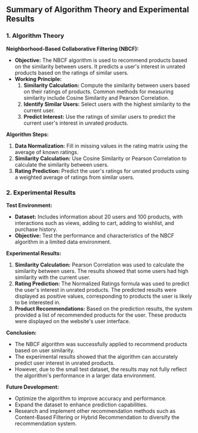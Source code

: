 ## Summary of Algorithm Theory and Experimental Results

### 1. Algorithm Theory

**Neighborhood-Based Collaborative Filtering (NBCF):**
- **Objective:** The NBCF algorithm is used to recommend products based on the similarity between users. It predicts a user's interest in unrated products based on the ratings of similar users.
- **Working Principle:**
  1. **Similarity Calculation:** Compute the similarity between users based on their ratings of products. Common methods for measuring similarity include Cosine Similarity and Pearson Correlation.
  2. **Identify Similar Users:** Select users with the highest similarity to the current user.
  3. **Predict Interest:** Use the ratings of similar users to predict the current user's interest in unrated products.

**Algorithm Steps:**
1. **Data Normalization:** Fill in missing values in the rating matrix using the average of known ratings.
2. **Similarity Calculation:** Use Cosine Similarity or Pearson Correlation to calculate the similarity between users.
3. **Rating Prediction:** Predict the user's ratings for unrated products using a weighted average of ratings from similar users.

### 2. Experimental Results

**Test Environment:**
- **Dataset:** Includes information about 20 users and 100 products, with interactions such as views, adding to cart, adding to wishlist, and purchase history.
- **Objective:** Test the performance and characteristics of the NBCF algorithm in a limited data environment.

**Experimental Results:**
1. **Similarity Calculation:** Pearson Correlation was used to calculate the similarity between users. The results showed that some users had high similarity with the current user.
2. **Rating Prediction:** The Normalized Ratings formula was used to predict the user's interest in unrated products. The predicted results were displayed as positive values, corresponding to products the user is likely to be interested in.
3. **Product Recommendations:** Based on the prediction results, the system provided a list of recommended products for the user. These products were displayed on the website's user interface.

**Conclusion:**
- The NBCF algorithm was successfully applied to recommend products based on user similarity.
- The experimental results showed that the algorithm can accurately predict user interest in unrated products.
- However, due to the small test dataset, the results may not fully reflect the algorithm's performance in a larger data environment.

**Future Development:**
- Optimize the algorithm to improve accuracy and performance.
- Expand the dataset to enhance prediction capabilities.
- Research and implement other recommendation methods such as Content-Based Filtering or Hybrid Recommendation to diversify the recommendation system.
